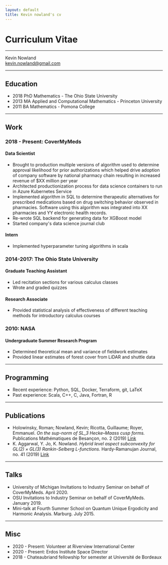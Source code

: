 ```yaml
---
layout: default
title: Kevin nowland's cv
---
```


# Curriculum Vitae

---

Kevin Nowland  
kevin.nowland@gmail.com

---

## Education

- 2018 PhD Mathematics - The Ohio State University
- 2013 MA Applied and Computational Mathematics - Princeton University
- 2011 BA Mathematics - Pomona College

---

## Work

### 2018 - Present: CoverMyMeds

#### Data Scientist 

- Brought to production multiple versions of algorithm
used to determine approval likelihood for prior authorizations which
helped drive adoption of company software by national pharmacy
chain resulting in increased revenue of $XX million per year
- Architected productionization process for data science containers to
run in Azure Kubernetes Service
- Implemented algorithm in SQL to determine therapeutic alternatives for
prescribed medications based on drug switching behavior observed in 
pharmacies. Software using this algorithm was integrated into XX pharmacies
and YY electronic health records.
- Re-wrote SQL backend for generating data for XGBoost model
- Started company's data science journal club

#### Intern

- Implemented hyperparameter tuning algorithms in scala

### 2014-2017: The Ohio State University

#### Graduate Teaching Assistant

- Led recitation sections for various calculus classes
- Wrote and graded quizzes

#### Research Associate

- Provided statistical analysis of effectiveness of different teaching methods
for introductory calculus courses

### 2010: NASA

#### Undergraduate Summer Research Program

- Determined theoretical mean and variance of fieldwork estimates
- Provided linear estimates of forest cover from LiDAR and shuttle data

---

## Programming

- Recent experience: Python, SQL, Docker, Terraform, git, LaTeX
- Past experience: Scala, C++, C, Java, Fortran, R

---

## Publications

- Holowinsky, Roman; Nowland, Kevin; Ricotta, Guillaume; Royer, Emmanuel. 
_On the sup-norm of $SL\_3$ Hecke–Maass cusp forms._ Publications Mathématiques de Besançon, no. 2 (2019)
<a href="https://pmb.centre-mersenne.org/item/PMB_2019___2_53_0/">Link</a>
- K. Aggarwal, Y. Jo, K. Nowland. _Hybrid level aspect subconvexity for $GL(2)\times GL(3)$ Rankin-Selberg
$L$-functions._ Hardy-Ramanujan Journal, no. 41 (2019)
<a href="https://hal.archives-ouvertes.fr/hal-01986708/">Link</a>

---

## Talks

- University of Michigan Invitations to Industry Seminar on behalf of CoverMyMeds. April 2020.
- OSU Invitations to Industry Seminar on behalf of CoverMyMeds. January 2019.
- Mini-talk at Fourth Summer School on Quantum Unique Ergodicity and Harmonic Analysis. Marburg. July 2015.

---

## Misc

- 2020 - Present: Volunteer at Riverview International Center
- 2020 - Present: Erdos Institute Space Director
- 2018 - Chateaubriand fellowship for semester at Université de Bordeaux
